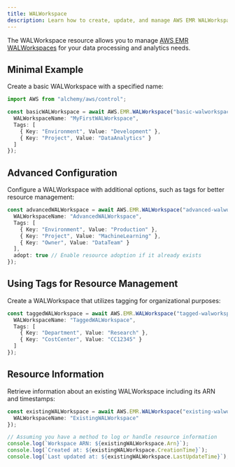 ```yaml
---
title: WALWorkspace
description: Learn how to create, update, and manage AWS EMR WALWorkspaces using Alchemy Cloud Control.
---
```


The WALWorkspace resource allows you to manage [AWS EMR WALWorkspaces](https://docs.aws.amazon.com/emr/latest/userguide/) for your data processing and analytics needs.

## Minimal Example

Create a basic WALWorkspace with a specified name:

```ts
import AWS from "alchemy/aws/control";

const basicWALWorkspace = await AWS.EMR.WALWorkspace("basic-walworkspace", {
  WALWorkspaceName: "MyFirstWALWorkspace", 
  Tags: [
    { Key: "Environment", Value: "Development" },
    { Key: "Project", Value: "DataAnalytics" }
  ]
});
```

## Advanced Configuration

Configure a WALWorkspace with additional options, such as tags for better resource management:

```ts
const advancedWALWorkspace = await AWS.EMR.WALWorkspace("advanced-walworkspace", {
  WALWorkspaceName: "AdvancedWALWorkspace",
  Tags: [
    { Key: "Environment", Value: "Production" },
    { Key: "Project", Value: "MachineLearning" },
    { Key: "Owner", Value: "DataTeam" }
  ],
  adopt: true // Enable resource adoption if it already exists
});
```

## Using Tags for Resource Management

Create a WALWorkspace that utilizes tagging for organizational purposes:

```ts
const taggedWALWorkspace = await AWS.EMR.WALWorkspace("tagged-walworkspace", {
  WALWorkspaceName: "TaggedWALWorkspace",
  Tags: [
    { Key: "Department", Value: "Research" },
    { Key: "CostCenter", Value: "CC12345" }
  ]
});
```

## Resource Information

Retrieve information about an existing WALWorkspace including its ARN and timestamps:

```ts
const existingWALWorkspace = await AWS.EMR.WALWorkspace("existing-walworkspace-info", {
  WALWorkspaceName: "ExistingWALWorkspace"
});

// Assuming you have a method to log or handle resource information
console.log(`Workspace ARN: ${existingWALWorkspace.Arn}`);
console.log(`Created at: ${existingWALWorkspace.CreationTime}`);
console.log(`Last updated at: ${existingWALWorkspace.LastUpdateTime}`);
```